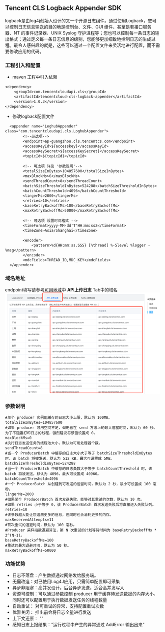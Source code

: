 Tencent CLS Logback Appender SDK
---
logback是由log4j创始人设计的又一个开源日志组件。通过使用Logback，您可以控制日志信息输送的目的地是控制台、文件、GUI 组件、甚至是套接口服务器、NT 的事件记录器、UNIX Syslog 守护进程等；您也可以控制每一条日志的输出格式；通过定义每一条日志信息的级别，您能够更加细致地控制日志的生成过程。最令人感兴趣的就是，这些可以通过一个配置文件来灵活地进行配置，而不需要修改应用的代码。


### 工程引入和配置

-  maven 工程中引入依赖

```
<dependency>
    <groupId>com.tencentcloudapi.cls</groupId>
    <artifactId>tencentcloud-cls-logback-appender</artifactId>
    <version>1.0.3</version>
</dependency>
```

- 修改logback配置文件

```
  <appender name="LoghubAppender" class="com.tencentcloudapi.cls.LoghubAppender">
        <!--必选项-->
        <endpoint>ap-guangzhou.cls.tencentcs.com</endpoint>
        <accessKeyId>${accesskey}</accessKeyId>
        <accessKeySecret>${accessKeySecret}</accessKeySecret>
        <topicId>${topicId}</topicId>

        <!-- 可选项 详见 '参数说明'-->
        <totalSizeInBytes>104857600</totalSizeInBytes>
        <maxBlockMs>0</maxBlockMs>
        <sendThreadCount>8</sendThreadCount>
        <batchSizeThresholdInBytes>524288</batchSizeThresholdInBytes>
        <batchCountThreshold>4096</batchCountThreshold>
        <lingerMs>2000</lingerMs>
        <retries>10</retries>
        <baseRetryBackoffMs>100</baseRetryBackoffMs>
        <maxRetryBackoffMs>50000</maxRetryBackoffMs>

        <!-- 可选项 设置时间格式 -->
        <timeFormat>yyyy-MM-dd'T'HH:mm:ssZ</timeFormat>
        <timeZone>Asia/Shanghai</timeZone>

        <encoder>
            <pattern>%d{HH:mm:ss.SSS} [%thread] %-5level %logger - %msg</pattern>
        </encoder>
        <mdcFields>THREAD_ID,MDC_KEY</mdcFields>
  </appender>
```


### 域名地址


endpoint填写请参考[可用地域](https://cloud.tencent.com/document/product/614/18940#.E5.9F.9F.E5.90.8D)中 **API上传日志** Tab中的域名![image-20230403191435319](https://github.com/TencentCloud/tencentcloud-cls-sdk-js/blob/main/demo.png)

### 参数说明

```
#单个 producer 实例能缓存的日志大小上限，默认为 100MB。
totalSizeInBytes=104857600
#如果 producer 可用空间不足，调用者在 send 方法上的最大阻塞时间，默认为 60 秒。为了不阻塞打印日志的线程，强烈建议将该值设置成 0。
maxBlockMs=0
#执行日志发送任务的线程池大小，默认为可用处理器个数。
sendThreadCount=8
#当一个 ProducerBatch 中缓存的日志大小大于等于 batchSizeThresholdInBytes 时，该 batch 将被发送，默认为 512 KB，最大可设置成 5MB。
batchSizeThresholdInBytes=524288
#当一个 ProducerBatch 中缓存的日志条数大于等于 batchCountThreshold 时，该 batch 将被发送，默认为 4096，最大可设置成 40960。
batchCountThreshold=4096
#一个 ProducerBatch 从创建到可发送的逗留时间，默认为 2 秒，最小可设置成 100 毫秒。
lingerMs=2000
#如果某个 ProducerBatch 首次发送失败，能够对其重试的次数，默认为 10 次。
#如果 retries 小于等于 0，该 ProducerBatch 首次发送失败后将直接进入失败队列。
retries=10
#该参数越大能让您追溯更多的信息，但同时也会消耗更多的内存。
maxReservedAttempts=11
#首次重试的退避时间，默认为 100 毫秒。
#Producer 采样指数退避算法，第 N 次重试的计划等待时间为 baseRetryBackoffMs * 2^(N-1)。
baseRetryBackoffMs=100
#重试的最大退避时间，默认为 50 秒。
maxRetryBackoffMs=50000
```


### 功能优势
- 日志不落盘：产生数据通过网络发给服务端。
- 无需改造：对已使用Log4J应用，只需简单配置即可采集
- 异步非阻塞：高并发设计，后台异步发送，适合高并发写入
- 资源可控制：可以通过参数控制 producer 用于缓存待发送数据的内存大小，同时还可以配置用于执行数据发送任务的线程数量
- 自动重试： 对可重试的异常，支持配置重试次数
- 优雅关闭： 推出前会将日志全量进行发送
- 上下文还原： ""
- 感知日志上报结果："运行过程中产生的异常通过 AddError 输出出来"
